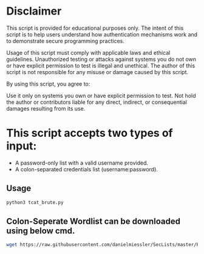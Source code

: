 # Disclaimer

This script is provided for educational purposes only.
The intent of this script is to help users understand how authentication mechanisms work and to demonstrate secure programming practices.

Usage of this script must comply with applicable laws and ethical guidelines.
Unauthorized testing or attacks against systems you do not own or have explicit permission to test is illegal and unethical. The author of this script is not responsible for any misuse or damage caused by this script.

By using this script, you agree to:

Use it only on systems you own or have explicit permission to test.
Not hold the author or contributors liable for any direct, indirect, or consequential damages resulting from its use.

# This script accepts two types of input:

  - A password-only list with a valid username provided.
  - A colon-separated credentials list (username:password).

## Usage
```bash
python3 tcat_brute.py
```

## Colon-Seperate Wordlist can be downloaded using below cmd.
```bash
wget https://raw.githubusercontent.com/danielmiessler/SecLists/master/Passwords/Default-Credentials/tomcat-betterdefaultpasslist.txt
```
